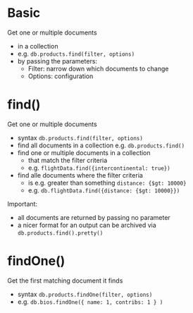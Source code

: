 # Basic

Get one or multiple documents

- in a collection
- e.g. `db.products.find(filter, options)`
- by passing the parameters:
  - Filter: narrow down which documents to change
  - Options: configuration

# find()

Get one or multiple documents

- syntax `db.products.find(filter, options)`
- find all documents in a collection e.g. `db.products.find()`
- find one or multiple documents in a collection
  - that match the filter criteria
  - e.g. `flightData.find({intercontinental: true})`
- find alle documents where the filter criteria
  - is e.g. greater than something `distance: {$gt: 10000}`
  - e.g. `db.flightData.find({distance: {$gt: 10000}})`

Important:

- all documents are returned by passing no parameter
- a nicer format for an output can be archived via `db.products.find().pretty()`

# findOne()

Get the first matching document it finds

- syntax `db.products.findOne(filter, options)`
- e.g. `db.bios.findOne({ name: 1, contribs: 1 } )`
